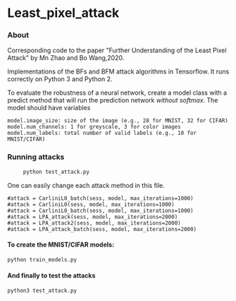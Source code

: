 # Least_pixel_attack

### About

Corresponding code to the paper "Further Understanding of the Least Pixel Attack" by Mn Zhao and Bo Wang,2020.

Implementations of the BFs and BFM attack algorithms in Tensorflow. It runs correctly
on Python 3 and Python 2.

To evaluate the robustness of a neural network, create a model class with a
predict method that will run the prediction network *without softmax*.  The
model should have variables 

    model.image_size: size of the image (e.g., 28 for MNIST, 32 for CIFAR)
    model.num_channels: 1 for greyscale, 3 for color images
    model.num_labels: total number of valid labels (e.g., 10 for MNIST/CIFAR)

### Running attacks

```python
     python test_attack.py
```
One can easily change each attack method in this file.

    #attack = CarliniL0_batch(sess, model, max_iterations=1000)
    #attack = CarliniL0(sess, model, max_iterations=1000)
    #attack = CarliniL0_batch(sess, model, max_iterations=1000)
    #attack = LPA_attack(sess, model, max_iterations=2000)
    #attack = LPA_attack2(sess, model, max_iterations=2000)
    #attack = LPA_attack_batch(sess, model, max_iterations=2000)

   
#### To create the MNIST/CIFAR models:

```bash
python train_models.py
```

#### And finally to test the attacks

```bash
python3 test_attack.py
```

